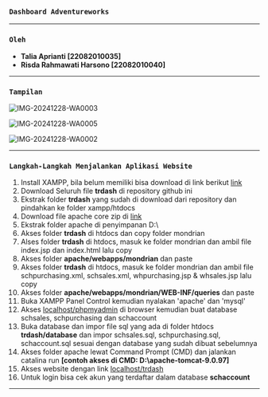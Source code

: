 ### **`Dashboard Adventureworks`**

---

### **`Oleh`**

- **Talia Aprianti          [22082010035]**
- **Risda Rahmawati Harsono [22082010040]**

---
### **`Tampilan`**

![IMG-20241228-WA0003](https://github.com/user-attachments/assets/086fcddf-014f-4474-9248-737456e178c5)

![IMG-20241228-WA0005](https://github.com/user-attachments/assets/fb821c9d-1890-47e2-bdd6-7e0db719e12b)

![IMG-20241228-WA0002](https://github.com/user-attachments/assets/1f153210-5da8-4a51-978d-4716f7a2d90b)

---
### **`Langkah-Langkah Menjalankan Aplikasi Website`**

1. Install XAMPP, bila belum memiliki bisa download di link berikut [link](https://www.apachefriends.org/download.html)
2. Download Seluruh file **trdash** di repository github ini
3. Ekstrak folder **trdash** yang sudah di download dari repository dan pindahkan ke folder xampp/htdocs
4. Download file apache core zip di [link](https://tomcat.apache.org/download-90.cgi)
5. Ekstrak folder apache di penyimpanan D:\
6. Akses folder **trdash** di htdocs dan copy folder mondrian
7. Alses folder **trdash** di htdocs, masuk ke folder mondrian dan ambil file index.jsp dan index.html lalu copy
8. Akses folder **apache/webapps/mondrian** dan paste
9. Akses folder **trdash** di htdocs, masuk ke folder mondrian dan ambil file schpurchasing.xml, schsales.xml, whpurchasing.jsp & whsales.jsp lalu copy
10. Akses folder **apache/webapps/mondrian/WEB-INF/queries** dan paste
11. Buka XAMPP Panel Control kemudian nyalakan 'apache' dan 'mysql'
12. Akses [localhost/phpmyadmin](http://localhost/phpmyadmin/) di browser kemudian buat database schsales, schpurchasing dan schaccount
13. Buka database dan impor file sql yang ada di folder htdocs **trdash/database** dan impor schsales.sql, schpurchasing.sql, schaccount.sql sesuai dengan database yang sudah dibuat sebelumnya
14. Akses folder apache lewat Command Prompt (CMD) dan jalankan catalina run **[contoh akses di CMD: D:\apache-tomcat-9.0.97]**
15. Akses website dengan link [localhost/trdash](http://localhost/trdash/)
16. Untuk login bisa cek akun yang terdaftar dalam database **schaccount**
---
